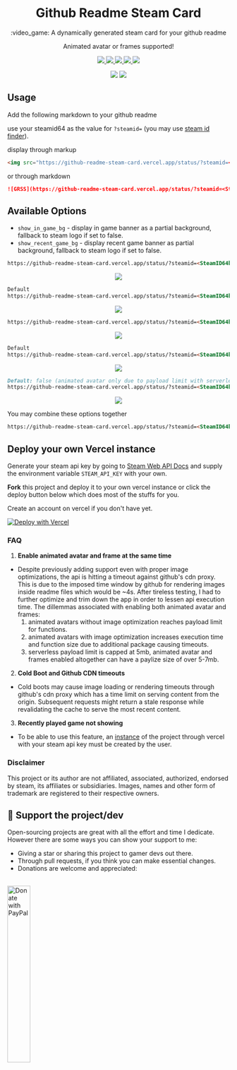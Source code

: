 <p align="center">
  <h1 align="center">Github Readme Steam Card</h1>
  <p align="center">:video_game: A dynamically generated steam card for your github readme</p>
  <p align="center">Animated avatar or frames supported!</p>
</p>

</p>
<p align="center">
  <a href="https://github.com/FN-FAL113/github-readme-steam-status/issues">
    <img src="https://img.shields.io/github/issues/FN-FAL113/github-readme-steam-status"/> 
  </a>
  <a href="https://github.com/FN-FAL113/github-readme-steam-status/pulls">
    <img src="https://img.shields.io/github/issues-pr/FN-FAL113/github-readme-steam-status"/> 
  </a>
  <a href="https://github.com/FN-FAL113/github-readme-steam-status/network/members">
    <img src="https://img.shields.io/github/forks/FN-FAL113/github-readme-steam-status"/> 
  </a>  
  <a href="https://github.com/FN-FAL113/github-readme-steam-status/stargazers">
    <img src="https://img.shields.io/github/stars/FN-FAL113/github-readme-steam-status"/> 
  </a>
  <a href="https://github.com/FN-FAL113/github-readme-steam-status/LICENSE">
    <img src="https://img.shields.io/github/license/FN-FAL113/github-readme-steam-status"/> 
  </a> 
</p>

<p align="center">
    <img src="https://github-readme-steam-card.vercel.app/status/?steamid=76561198085145110"/>
    <img src="https://github-readme-steam-card.vercel.app/status/?steamid=76561198085145110&animated_avatar=true"/>
</p>

## Usage

Add the following markdown to your github readme

use your steamid64 as the value for ```?steamid=``` (you may use [steam id finder](https://www.steamidfinder.com/)).

display through markup
```html
<img src="https://github-readme-steam-card.vercel.app/status/?steamid=<SteamID64 here>"/>
```
or through markdown
```md
![GRSS](https://github-readme-steam-card.vercel.app/status/?steamid=<SteamID64 here>)
```

## Available Options

-   `show_in_game_bg` - display in game banner as a partial background, fallback to steam logo if set to false.
-   `show_recent_game_bg` - display recent game banner as partial background, fallback to steam logo if set to false.

```md
https://github-readme-steam-card.vercel.app/status/?steamid=<SteamID64here>&show_in_game_bg=false
```

<p align="center">
  <img align="center" src="https://github.com/FN-FAL113/github-readme-steam-status/assets/88238718/5dd9d19a-574f-4e44-a9e3-cb1a18984dc3"/>
</p>

```md
Default
https://github-readme-steam-card.vercel.app/status/?steamid=<SteamID64here>&show_in_game_bg=true
```

<p align="center">
  <img align="center" src="https://github.com/FN-FAL113/github-readme-steam-status/assets/88238718/8aac2658-2168-498e-a205-dd3b72b115a8"/>
</p>

```md
https://github-readme-steam-card.vercel.app/status/?steamid=<SteamID64here>&show_recent_game_bg=false
```

<p align="center">
  <img align="center" src="https://github.com/FN-FAL113/github-readme-steam-status/assets/88238718/060050ff-d898-426f-8a2b-10cb454a3ea5"/>
</p>

```md
Default
https://github-readme-steam-card.vercel.app/status/?steamid=<SteamID64here>&show_recent_game_bg=true
```

<p align="center">
  <img align="center" src="https://github.com/FN-FAL113/github-readme-steam-status/assets/88238718/535aba84-c82d-4200-9f1d-dabefffee2c2"/>
</p>

```md
Default: false (animated avatar only due to payload limit with serverless platforms)
https://github-readme-steam-card.vercel.app/status/?steamid=<SteamID64here>&show_recent_game_bg=true  
```

<p align="center">
  <img align="center" src="https://github.com/FN-FAL113/github-readme-steam-status/assets/88238718/eb6dbbc1-5362-40d2-a095-09a79f873e99"/>
</p>

You may combine these options together
```md
https://github-readme-steam-card.vercel.app/status/?steamid=<SteamID64here>&show_in_game_bg=true&show_recent_game_bg=false
```

## Deploy your own Vercel instance

Generate your steam api key by going to [Steam Web API Docs](https://steamcommunity.com/dev) and supply the environment variable ```STEAM_API_KEY``` with your own.

**Fork** this project and deploy it to your own vercel instance or click the deploy button below which does most of the stuffs for you.

Create an account on vercel if you don't have yet.

[![Deploy with Vercel](https://vercel.com/button)](https://vercel.com/new/clone?repository-url=https%3A%2F%2Fgithub.com%2FFN-FAL113%2Fgithub-readme-steam-status&env=STEAM_API_KEY)

### FAQ
1. **Enable animated avatar and frame at the same time**
- Despite previously adding support even with proper image optimizations, the api is hitting a timeout against github's cdn proxy. This is due to the imposed time window by github for rendering images inside readme files which would be ~4s. After tireless testing, I had to further optimize and trim down the app in order to lessen api execution time. The dillemmas associated with enabling both animated avatar and frames:
  1. animated avatars without image optimization reaches payload limit for functions.
  2. animated avatars with image optimization increases execution time and function size due to additional package causing timeouts.
  3. serverless payload limit is capped at 5mb, animated avatar and frames enabled altogether can have a paylize size of over 5-7mb.

2. **Cold Boot and Github CDN timeouts**
- Cold boots may cause image loading or rendering timeouts through github's cdn proxy which has a time limit on serving content from the origin. Subsequent requests might return a stale response while revalidating the cache to serve the most recent content.

3. **Recently played game not showing**
- To be able to use this feature, an <a href="#deploy-your-own-vercel-instance">instance<a/> of the project through vercel with your steam api key must be created by the user. 

### Disclaimer
This project or its author are not affiliated, associated, authorized, endorsed by steam, its affiliates or subsidiaries. Images, names and other form of trademark are registered to their respective owners.

## :sparkling_heart: Support the project/dev

Open-sourcing projects are great with all the effort and time I dedicate. However there are some ways you can show your support to me:

- Giving a star or sharing this project to gamer devs out there.
- Through pull requests, if you think you can make essential changes.
- Donations are welcome and appreciated:
<br/>
<a href="https://www.paypal.com/paypalme/ameliaOrbeta" target=_blank>
  <img src="https://raw.githubusercontent.com/stefan-niedermann/paypal-donate-button/master/paypal-donate-button.png" alt="Donate with PayPal" width="32%" />
</a>
